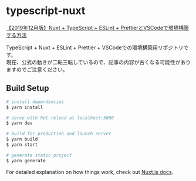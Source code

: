 # typescript-nuxt
[【2019年12月版】Nuxt + TypeScript + ESLint + PrettierとVSCodeで環境構築する方法](https://qiita.com/JDM/items/c60515854dd255d1178d)  

TypeScript + Nuxt + ESLint + Prettier + VSCodeでの環境構築用リポジトリです。  
現在、公式の動きが二転三転しているので、記事の内容が古くなる可能性がありますのでご注意ください。

## Build Setup

``` bash
# install dependencies
$ yarn install

# serve with hot reload at localhost:3000
$ yarn dev

# build for production and launch server
$ yarn build
$ yarn start

# generate static project
$ yarn generate
```

For detailed explanation on how things work, check out [Nuxt.js docs](https://nuxtjs.org).

